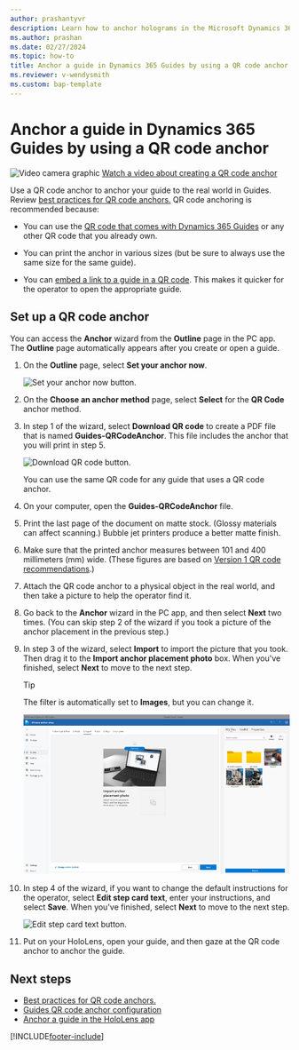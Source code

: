 ```yaml
---
author: prashantyvr
description: Learn how to anchor holograms in the Microsoft Dynamics 365 Guides PC app by using a QR code anchor
ms.author: prashan
ms.date: 02/27/2024
ms.topic: how-to
title: Anchor a guide in Dynamics 365 Guides by using a QR code anchor
ms.reviewer: v-wendysmith
ms.custom: bap-template
---
```


# Anchor a guide in Dynamics 365 Guides by using a QR code anchor

![Video camera graphic](media/video-camera.PNG "Video camera graphic") [Watch a video about creating a QR code anchor](https://youtu.be/NhdBG3emNUs)

Use a QR code anchor to anchor your guide to the real world in Guides. Review [best practices for QR code anchors.](pc-app-anchor-qr-best-practices.md) QR code anchoring is recommended because:

- You can use the [QR code that comes with Dynamics 365 Guides](qr-code-configuration.md) or any other QR code that you already own.

- You can print the anchor in various sizes (but be sure to always use the same size for the same guide).

- You can [embed a link to a guide in a QR code](pc-app-anchor-embed-qr-code-link.md). This makes it quicker for the operator to open the appropriate guide.

## Set up a QR code anchor

You can access the **Anchor** wizard from the **Outline** page in the PC app. The **Outline** page automatically appears after you create or open a guide.

1. On the **Outline** page, select **Set your anchor now**.

    ![Set your anchor now button.](media/outline-page-3.PNG "Set your anchor now button")

1. On the **Choose an anchor method** page, select **Select** for the **QR Code** anchor method.

1. In step 1 of the wizard, select **Download QR code** to create a PDF file that is named **Guides-QRCodeAnchor**. This file includes the anchor that you will print in step 5.

    ![Download QR code button.](media/qr-code-download-button.PNG "Download QR code button")

    You can use the same QR code for any guide that uses a QR code anchor.

1. On your computer, open the **Guides-QRCodeAnchor** file.

1. Print the last page of the document on matte stock. (Glossy materials can affect scanning.) Bubble jet printers produce a better matte finish.

1. Make sure that the printed anchor measures between 101 and 400 millimeters (mm) wide. (These figures are based on [Version 1 QR code recommendations](https://www.qrcode.com/en/about/version.html).)

1. Attach the QR code anchor to a physical object in the real world, and then take a picture to help the operator find it.

1. Go back to the **Anchor** wizard in the PC app, and then select **Next** two times. (You can skip step 2 of the wizard if you took a picture of the anchor placement in the previous step.)

1. In step 3 of the wizard, select **Import** to import the picture that you took. Then drag it to the **Import anchor placement photo** box. When you've finished, select **Next** to move to the next step.

   > [!TIP]
   > The filter is automatically set to **Images**, but you can change it.

    ![Import button.](media/qr-code-import-photo.PNG "Import button")

1. In step 4 of the wizard, if you want to change the default instructions for the operator, select **Edit step card text**, enter your instructions, and select **Save**. When you've finished, select **Next** to move to the next step.

    ![Edit step card text button.](media/qr-code-operator-instructions.PNG "Edit step card text button")

1. Put on your HoloLens, open your guide, and then gaze at the QR code anchor to anchor the guide.

## Next steps

- [Best practices for QR code anchors.](pc-app-anchor-qr-best-practices.md)
- [Guides QR code anchor configuration](qr-code-configuration.md)
- [Anchor a guide in the HoloLens app](hololens-app-anchor.md)

[!INCLUDE[footer-include](../includes/footer-banner.md)]
